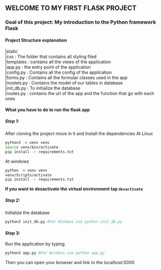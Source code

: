 ## WELCOME TO MY FIRST FLASK PROJECT
### Goal of this project: My introduction to the Python framework Flask
#### Project Structure explanation

|static<br>
    |css : The folder that contains all styling filed<br>
|templates : contains all the views of the application<br>
|app.py : the entry point of the application<br>
|config.py : Contains all the config of the application<br>
|forms.py : Contains all the formular classes used in the app<br>
|models.py : Contains the model of our tables in database<br>
|init_db.py : To initialize the database<br>
|routes.py : contains the url of the app and the function that go with each ones<br>

#### What you have to do to run the flask app

##### Step 1:
After cloning the project move in it and Install the dependencies
At Linux

```sh
python3 -m venv venv
source venv/bin/activate
pip install -r requirements.txt
```

At windows

```sh
python -m venv venv
venv/Scripts/activate
pip install -r requirements.txt
```

<b>If you want to desactivate the virtual environment tap ```desactivate```</b>

##### Step 2:
Initialize the database

```sh
python3 init_db.py #For Windows use python init_db.py
```

#### Step 3:
Run the application by typing

```sh
python3 app.py #For Windows use python app.py
```

Then you can open your browser and link to the localhost:5000